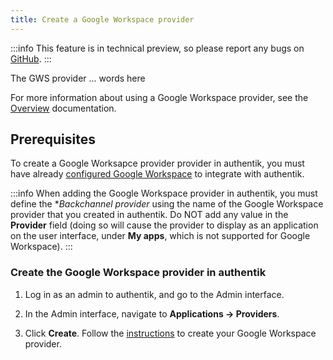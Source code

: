 ```yaml
---
title: Create a Google Workspace provider
---
```


:::info
This feature is in technical preview, so please report any bugs on [GitHub](https://github.com/goauthentik/authentik/issues).
:::

The GWS provider ... words here

For more information about using a Google Workspace provider, see the [Overview](./index.md) documentation.

## Prerequisites

To create a Google Worksapce provider provider in authentik, you must have already [configured Google Workspace](./setup-gws.md) to integrate with authentik.

:::info
When adding the Google Workspace provider in authentik, you must define the **Backchannel provider* using the name of the Google Workspace provider that you created in authentik. Do NOT add any value in the **Provider** field (doing so will cause the provider to display as an application on the user interface, under **My apps**, which is not supported for Google Workspace).
:::

### Create the Google Workspace provider in authentik

1. Log in as an admin to authentik, and go to the Admin interface.

2. In the Admin interface, navigate to **Applications -> Providers**.

3. Click **Create**. Follow the [instructions](../../applications/manage_apps.md#instructions) to create your Google Workspace  provider.


